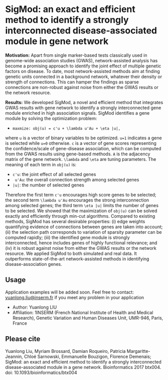 SigMod: an exact and efficient method to identify a strongly interconnected disease-associated module in gene network
==================================

**Motivation:** Apart from single marker-based tests classically used in genome-wide association studies (GWAS), network-assisted analysis has become a promising approach to identify the joint effect of multiple genetic factors on disease. To date, most network-assisted methods aim at finding genetic units connected in a background network, whatever their density or strength of connections. This can hamper the findings as sparse connections are non-robust against noise from either the GWAS results or the network resource.

**Results:** We developed SigMod, a novel and efficient method that integrates GWAS results with gene network to identify a strongly interconnected gene module enriched in high association signals. SigMod identifies a gene module by solving the optimization problem: 

* `maxmize: obj(u) = c'u + \lambda u'Au + \eta |u|,`

where `u` is a vector of binary variables to be optimized. `u=1` indicates a gene is selected while `u=0` otherwise. `c` is a vector of gene scores representing the confidence/scale of gene-disease association, which can be computed from the GWAS results using gene-based methods. `A` is the adjacency matrix of the gene network. `\lambda` and `\eta` are tuning parameters. The meaning of each term in `obj(u)` is:

* `c'u`: the joint effect of all selected genes
* ` u'Au`: the overall connection strength among selected genes
* `|u|`: the number of selected genes

Therefore the first term `c'u` encourages high score genes to be selected; the second term `\lambda u'Au` encourages the strong interconnection among selected genes; the third term `\eta |u|` limits the number of genes to be selected. We showed that the maximization of `obj(u)` can be solved exactly and efficiently through min-cut algorithms. Compared to existing methods, SigMod has several desirable properties: (i) edge weights quantifying evidence of connections between genes are taken into account; (ii) the selection path corresponds to variation of sparsity parameter can be computed rapidly; (iii) the identified gene module is strongly interconnected, hence includes genes of highly functional relevance; and (iv) it is robust against noise from either the GWAS results or the network resource. We applied SigMod to both simulated and real data. It outperforms state-of-the-art network-assisted methods in identifying disease-association genes.


## Usage
Application examples will be added soon. Feel free to contact: yuanlong.liu@inserm.fr if you meet any problem in your application

* Author: Yuanlong LIU
* Affiliation: 1INSERM (French National Institute of Health and Medical Research), Genetic Variation and Human Diseases Unit, UMR-946, Paris, France

## Please cite
Yuanlong Liu, Myriam Brossard, Damian Roqueiro, Patricia Margaritte-Jeannin, Chloé Sarnowski, Emmanuelle Bouzigon, Florence Demenais; SigMod: an exact and efficient method to identify a strongly interconnected disease-associated module in a gene network. Bioinformatics 2017 btx004. doi: 10.1093/bioinformatics/btx004

